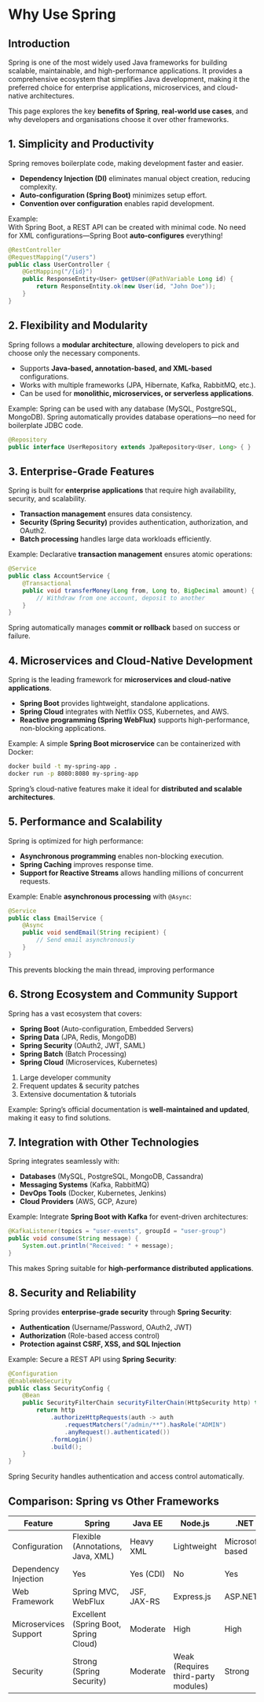 # Why Use Spring

## Introduction

Spring is one of the most widely used Java frameworks for building scalable, maintainable, and high-performance applications. It provides a comprehensive ecosystem that simplifies Java development, making it the preferred choice for enterprise applications, microservices, and cloud-native architectures.

This page explores the key **benefits of Spring**, **real-world use cases**, and why developers and organisations choose it over other frameworks.

## 1. Simplicity and Productivity

Spring removes boilerplate code, making development faster and easier.

* **Dependency Injection (DI)** eliminates manual object creation, reducing complexity.
* **Auto-configuration (Spring Boot)** minimizes setup effort.
* **Convention over configuration** enables rapid development.

Example:\
With Spring Boot, a REST API can be created with minimal code. No need for XML configurations—Spring Boot **auto-configures** everything!

```java
@RestController
@RequestMapping("/users")
public class UserController {
    @GetMapping("/{id}")
    public ResponseEntity<User> getUser(@PathVariable Long id) {
        return ResponseEntity.ok(new User(id, "John Doe"));
    }
}
```

## 2. Flexibility and Modularity

Spring follows a **modular architecture**, allowing developers to pick and choose only the necessary components.

* Supports **Java-based, annotation-based, and XML-based** configurations.
* Works with multiple frameworks (JPA, Hibernate, Kafka, RabbitMQ, etc.).
* Can be used for **monolithic, microservices, or serverless applications**.

Example: Spring can be used with any database (MySQL, PostgreSQL, MongoDB). Spring automatically provides database operations—no need for boilerplate JDBC code.

```java
@Repository
public interface UserRepository extends JpaRepository<User, Long> { }
```

## 3. Enterprise-Grade Features

Spring is built for **enterprise applications** that require high availability, security, and scalability.

* **Transaction management** ensures data consistency.
* **Security (Spring Security)** provides authentication, authorization, and OAuth2.
* **Batch processing** handles large data workloads efficiently.

Example: Declarative **transaction management** ensures atomic operations:

```java
@Service
public class AccountService {
    @Transactional
    public void transferMoney(Long from, Long to, BigDecimal amount) {
        // Withdraw from one account, deposit to another
    }
}
```

Spring automatically manages **commit or rollback** based on success or failure.

## 4. Microservices and Cloud-Native Development

Spring is the leading framework for **microservices and cloud-native applications**.

* **Spring Boot** provides lightweight, standalone applications.
* **Spring Cloud** integrates with Netflix OSS, Kubernetes, and AWS.
* **Reactive programming (Spring WebFlux)** supports high-performance, non-blocking applications.

Example: A simple **Spring Boot microservice** can be containerized with Docker:

```bash
docker build -t my-spring-app .
docker run -p 8080:8080 my-spring-app
```

Spring’s cloud-native features make it ideal for **distributed and scalable architectures**.

## 5. Performance and Scalability

Spring is optimized for high performance:

* **Asynchronous programming** enables non-blocking execution.
* **Spring Caching** improves response time.
* **Support for Reactive Streams** allows handling millions of concurrent requests.

Example: Enable **asynchronous processing** with `@Async`:

```java
@Service
public class EmailService {
    @Async
    public void sendEmail(String recipient) {
        // Send email asynchronously
    }
}
```

This prevents blocking the main thread, improving performance

## 6. Strong Ecosystem and Community Support

Spring has a vast ecosystem that covers:

* **Spring Boot** (Auto-configuration, Embedded Servers)
* **Spring Data** (JPA, Redis, MongoDB)
* **Spring Security** (OAuth2, JWT, SAML)
* **Spring Batch** (Batch Processing)
* **Spring Cloud** (Microservices, Kubernetes)

1. Large developer community
2. Frequent updates & security patches
3. Extensive documentation & tutorials

Example: Spring’s official documentation is **well-maintained and updated**, making it easy to find solutions.

## 7. Integration with Other Technologies

Spring integrates seamlessly with:

* **Databases** (MySQL, PostgreSQL, MongoDB, Cassandra)
* **Messaging Systems** (Kafka, RabbitMQ)
* **DevOps Tools** (Docker, Kubernetes, Jenkins)
* **Cloud Providers** (AWS, GCP, Azure)

Example: Integrate **Spring Boot with Kafka** for event-driven architectures:

```java
@KafkaListener(topics = "user-events", groupId = "user-group")
public void consume(String message) {
    System.out.println("Received: " + message);
}
```

This makes Spring suitable for **high-performance distributed applications**.

## 8. Security and Reliability

Spring provides **enterprise-grade security** through **Spring Security**:

* **Authentication** (Username/Password, OAuth2, JWT)
* **Authorization** (Role-based access control)
* **Protection against CSRF, XSS, and SQL Injection**

Example: Secure a REST API using **Spring Security**:

```java
@Configuration
@EnableWebSecurity
public class SecurityConfig {
    @Bean
    public SecurityFilterChain securityFilterChain(HttpSecurity http) throws Exception {
        return http
            .authorizeHttpRequests(auth -> auth
                .requestMatchers("/admin/**").hasRole("ADMIN")
                .anyRequest().authenticated())
            .formLogin()
            .build();
    }
}
```

Spring Security handles authentication and access control automatically.

## **Comparison: Spring vs Other Frameworks**

<table data-full-width="true"><thead><tr><th>Feature</th><th>Spring</th><th>Java EE</th><th>Node.js</th><th>.NET</th></tr></thead><tbody><tr><td>Configuration</td><td>Flexible (Annotations, Java, XML)</td><td>Heavy XML</td><td>Lightweight</td><td>Microsoft-based</td></tr><tr><td>Dependency Injection</td><td>Yes</td><td>Yes (CDI)</td><td>No</td><td>Yes</td></tr><tr><td>Web Framework</td><td>Spring MVC, WebFlux</td><td>JSF, JAX-RS</td><td>Express.js</td><td>ASP.NET</td></tr><tr><td>Microservices Support</td><td>Excellent (Spring Boot, Spring Cloud)</td><td>Moderate</td><td>High</td><td>High</td></tr><tr><td>Security</td><td>Strong (Spring Security)</td><td>Moderate</td><td>Weak (Requires third-party modules)</td><td>Strong</td></tr></tbody></table>
